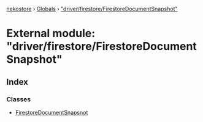 [nekostore](../README.md) › [Globals](../globals.md) › ["driver/firestore/FirestoreDocumentSnapshot"](_driver_firestore_firestoredocumentsnapshot_.md)

# External module: "driver/firestore/FirestoreDocumentSnapshot"

## Index

### Classes

* [FirestoreDocumentSnapsnot](../classes/_driver_firestore_firestoredocumentsnapshot_.firestoredocumentsnapsnot.md)

